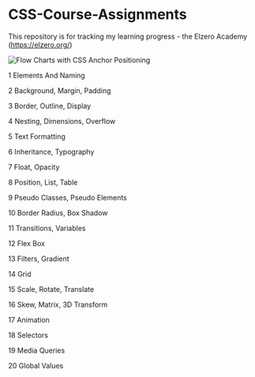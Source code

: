 # CSS-Course-Assignments
This repository is for tracking my learning progress - the Elzero Academy (https://elzero.org/)

![Flow Charts with CSS Anchor Positioning](https://github.com/user-attachments/assets/785690a7-1684-48d8-8321-b3208b2ead9a)



1 Elements And Naming 


2 Background, Margin, Padding 

3 Border, Outline, Display 

4 Nesting, Dimensions, Overflow 

5 Text Formatting 

6 Inheritance, Typography

7 Float, Opacity

8 Position, List, Table 

9 Pseudo Classes, Pseudo Elements 

10 Border Radius, Box Shadow

11 Transitions, Variables

12 Flex Box 

13 Filters, Gradient 

14 Grid

15 Scale, Rotate, Translate

16 Skew, Matrix, 3D Transform

17 Animation

18 Selectors 

19 Media Queries

20 Global Values
